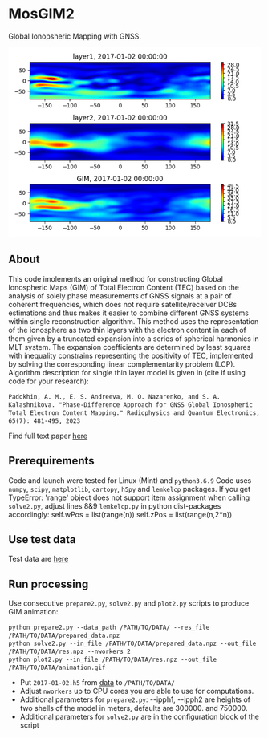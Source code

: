 # MosGIM2

Global Ionopsheric Mapping with GNSS. 

![MosGIM sample output](animation.gif)

## About

This code imolements an original method for constructing Global Ionospheric Maps (GIM) of Total Electron Content (TEC) based on the analysis of solely phase measurements of GNSS signals at a pair of coherent frequencies, which does not require satellite/receiver DCBs estimations and thus makes it easier to combine different GNSS systems within single reconstruction algorithm.
This  method uses the representation of the ionosphere as two thin layers with the electron content in each of them given by a truncated expansion into a series of spherical harmonics in MLT system. The expansion coefficients are determined by least squares with inequality constrains representing the positivity of TEC, implemented by solving the corresponding linear complementarity problem (LCP). Algorithm description for single thin layer model is given in (cite if using code for your research): 

    Padokhin, A. M., E. S. Andreeva, M. O. Nazarenko, and S. A. Kalashnikova. "Phase-Difference Approach for GNSS Global Ionospheric Total Electron Content Mapping." Radiophysics and Quantum Electronics, 65(7): 481-495, 2023
    
Find full text paper [here](https://www.researchgate.net/profile/Artem-Padokhin/publication/370183741_Phase-Difference_Approach_for_GNSS_Global_Ionospheric_Total_Electron_Content_Mapping/links/64437a00d749e4340e2cb413/Phase-Difference-Approach-for-GNSS-Global-Ionospheric-Total-Electron-Content-Mapping.pdf)

## Prerequirements 

Code and launch were tested for Linux (Mint) and `python3.6.9`
Code uses `numpy`, `scipy`, `matplotlib`, `cartopy`, `h5py` and `lemkelcp` packages.
If you get TypeError: 'range' object does not support item assignment when calling `solve2.py`, adjust lines 8&9 `lemkelcp.py` in python dist-packages accordingly:
    self.wPos = list(range(n))
    self.zPos = list(range(n,2*n)) 

## Use test data

Test data are [here](https://simurg.space/gen_file?data=obs&date=2017-01-02)

## Run processing

Use consecutive `prepare2.py`,  `solve2.py` and `plot2.py` scripts to produce GIM animation:

    python prepare2.py --data_path /PATH/TO/DATA/ --res_file /PATH/TO/DATA/prepared_data.npz
    python solve2.py --in_file /PATH/TO/DATA/prepared_data.npz --out_file /PATH/TO/DATA/res.npz --nworkers 2
    python plot2.py --in_file /PATH/TO/DATA/res.npz --out_file /PATH/TO/DATA/animation.gif

* Put `2017-01-02.h5` from [data](https://simurg.space/gen_file?data=obs&date=2017-01-02) to `/PATH/TO/DATA/` 
* Adjust `nworkers` up to CPU cores you are able to use for computations.
* Additional parameters for `prepare2.py`: --ipph1, --ipph2 are heights of two shells of the model in meters, defaults are 300000. and 750000.
* Additional parameters for `solve2.py` are in the configuration block of the script
